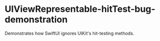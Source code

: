 # UIViewRepresentable-hitTest-bug-demonstration
Demonstrates how SwiftUI ignores UIKit's hit-testing methods.
